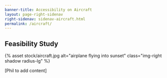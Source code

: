 ```yaml
---
banner-title: Accessibility on Aircraft
layout: page-right-sidenav
right-sidenav: sidenav-aircraft.html
permalink: /aircraft/
---
```

##  Feasibility Study

{% asset stock/aircraft.jpg alt="airplane flying into sunset" class="img-right shadow radius-lg" %}

[Phil to add content]

